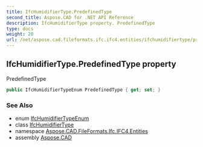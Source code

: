 ```yaml
---
title: IfcHumidifierType.PredefinedType
second_title: Aspose.CAD for .NET API Reference
description: IfcHumidifierType property. PredefinedType
type: docs
weight: 20
url: /net/aspose.cad.fileformats.ifc.ifc4.entities/ifchumidifiertype/predefinedtype/
---
```

## IfcHumidifierType.PredefinedType property

PredefinedType

```csharp
public IfcHumidifierTypeEnum PredefinedType { get; set; }
```

### See Also

* enum [IfcHumidifierTypeEnum](../../../aspose.cad.fileformats.ifc.ifc4.types/ifchumidifiertypeenum/)
* class [IfcHumidifierType](../)
* namespace [Aspose.CAD.FileFormats.Ifc.IFC4.Entities](../../ifchumidifiertype/)
* assembly [Aspose.CAD](../../../)


